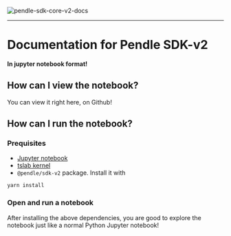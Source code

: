 ![pendle-sdk-core-v2-docs](https://www.pendle.finance/assets/images/Pendle-Logo-Normal-02.png?fit=10417%2C3126)

---

# Documentation for Pendle SDK-v2
**In jupyter notebook format!**

## How can I view the notebook?
You can view it right here, on Github!

## How can I run the notebook?

### Prequisites

- [Jupyter notebook](https://jupyter.org/install)
- [tslab kernel](https://github.com/yunabe/tslab)
- `@pendle/sdk-v2` package. Install it with

```
yarn install
```

### Open and run a notebook
After installing the above dependencies, you are good to explore the notebook just like a normal Python Jupyter notebook!